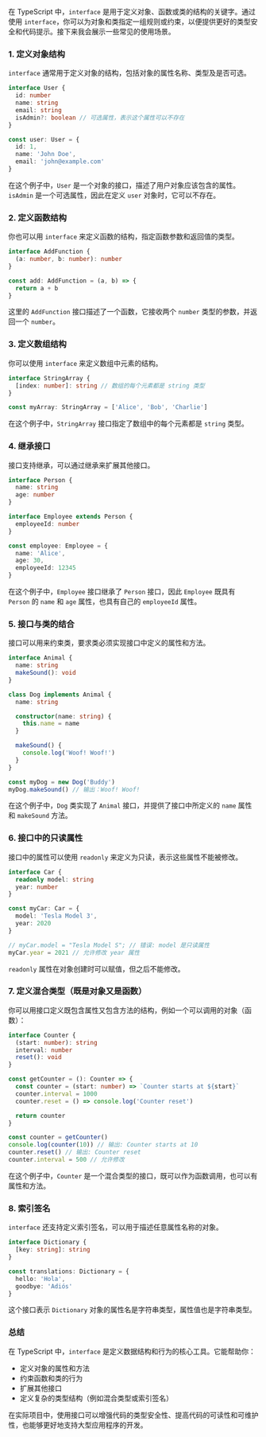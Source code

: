 在 TypeScript 中，`interface` 是用于定义对象、函数或类的结构的关键字。通过使用 `interface`，你可以为对象和类指定一组规则或约束，以便提供更好的类型安全和代码提示。接下来我会展示一些常见的使用场景。

### 1. **定义对象结构**

`interface` 通常用于定义对象的结构，包括对象的属性名称、类型及是否可选。

```typescript
interface User {
  id: number
  name: string
  email: string
  isAdmin?: boolean // 可选属性，表示这个属性可以不存在
}

const user: User = {
  id: 1,
  name: 'John Doe',
  email: 'john@example.com'
}
```

在这个例子中，`User` 是一个对象的接口，描述了用户对象应该包含的属性。`isAdmin` 是一个可选属性，因此在定义 `user` 对象时，它可以不存在。

### 2. **定义函数结构**

你也可以用 `interface` 来定义函数的结构，指定函数参数和返回值的类型。

```typescript
interface AddFunction {
  (a: number, b: number): number
}

const add: AddFunction = (a, b) => {
  return a + b
}
```

这里的 `AddFunction` 接口描述了一个函数，它接收两个 `number` 类型的参数，并返回一个 `number`。

### 3. **定义数组结构**

你可以使用 `interface` 来定义数组中元素的结构。

```typescript
interface StringArray {
  [index: number]: string // 数组的每个元素都是 string 类型
}

const myArray: StringArray = ['Alice', 'Bob', 'Charlie']
```

在这个例子中，`StringArray` 接口指定了数组中的每个元素都是 `string` 类型。

### 4. **继承接口**

接口支持继承，可以通过继承来扩展其他接口。

```typescript
interface Person {
  name: string
  age: number
}

interface Employee extends Person {
  employeeId: number
}

const employee: Employee = {
  name: 'Alice',
  age: 30,
  employeeId: 12345
}
```

在这个例子中，`Employee` 接口继承了 `Person` 接口，因此 `Employee` 既具有 `Person` 的 `name` 和 `age` 属性，也具有自己的 `employeeId` 属性。

### 5. **接口与类的结合**

接口可以用来约束类，要求类必须实现接口中定义的属性和方法。

```typescript
interface Animal {
  name: string
  makeSound(): void
}

class Dog implements Animal {
  name: string

  constructor(name: string) {
    this.name = name
  }

  makeSound() {
    console.log('Woof! Woof!')
  }
}

const myDog = new Dog('Buddy')
myDog.makeSound() // 输出：Woof! Woof!
```

在这个例子中，`Dog` 类实现了 `Animal` 接口，并提供了接口中所定义的 `name` 属性和 `makeSound` 方法。

### 6. **接口中的只读属性**

接口中的属性可以使用 `readonly` 来定义为只读，表示这些属性不能被修改。

```typescript
interface Car {
  readonly model: string
  year: number
}

const myCar: Car = {
  model: 'Tesla Model 3',
  year: 2020
}

// myCar.model = "Tesla Model S"; // 错误: model 是只读属性
myCar.year = 2021 // 允许修改 year 属性
```

`readonly` 属性在对象创建时可以赋值，但之后不能修改。

### 7. **定义混合类型（既是对象又是函数）**

你可以用接口定义既包含属性又包含方法的结构，例如一个可以调用的对象（函数）：

```typescript
interface Counter {
  (start: number): string
  interval: number
  reset(): void
}

const getCounter = (): Counter => {
  const counter = (start: number) => `Counter starts at ${start}`
  counter.interval = 1000
  counter.reset = () => console.log('Counter reset')

  return counter
}

const counter = getCounter()
console.log(counter(10)) // 输出: Counter starts at 10
counter.reset() // 输出: Counter reset
counter.interval = 500 // 允许修改
```

在这个例子中，`Counter` 是一个混合类型的接口，既可以作为函数调用，也可以有属性和方法。

### 8. **索引签名**

`interface` 还支持定义索引签名，可以用于描述任意属性名称的对象。

```typescript
interface Dictionary {
  [key: string]: string
}

const translations: Dictionary = {
  hello: 'Hola',
  goodbye: 'Adiós'
}
```

这个接口表示 `Dictionary` 对象的属性名是字符串类型，属性值也是字符串类型。

### 总结

在 TypeScript 中，`interface` 是定义数据结构和行为的核心工具。它能帮助你：

- 定义对象的属性和方法
- 约束函数和类的行为
- 扩展其他接口
- 定义复杂的类型结构（例如混合类型或索引签名）

在实际项目中，使用接口可以增强代码的类型安全性、提高代码的可读性和可维护性，也能够更好地支持大型应用程序的开发。
